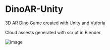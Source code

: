 # DinoAR-Unity
3D AR Dino Game created with Unity and Vuforia

Cloud assests generated with script in Blender.

![image](https://github.com/MotorBottle/DinoAR-Unity/assets/71703952/a569398a-8387-43f6-b8ba-d973d7196612)
